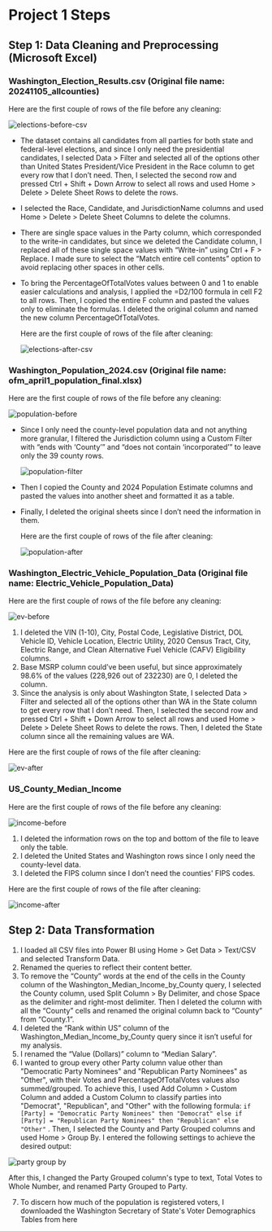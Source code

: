 # Project 1 Steps

## Step 1: Data Cleaning and Preprocessing (Microsoft Excel)

### Washington_Election_Results.csv (Original file name: 20241105_allcounties)

  Here are the first couple of rows of the file before any cleaning:

  ![elections-before-csv](https://github.com/user-attachments/assets/de353dc6-d0f2-4267-8610-15af367bc131)

* The dataset contains all candidates from all parties for both state and federal-level elections, and since I only need the presidential candidates, I selected Data > Filter and selected all of the options other than United States President/Vice President in the Race column to get every row that I don’t need. Then, I selected the second row and pressed Ctrl + Shift + Down Arrow to select all rows and used Home > Delete > Delete Sheet Rows to delete the rows.
* I selected the Race, Candidate, and JurisdictionName columns and used Home > Delete > Delete Sheet Columns to delete the columns.
* There are single space values in the Party column, which corresponded to the write-in candidates, but since we deleted the Candidate column, I replaced all of these single space values with “Write-in” using Ctrl + F > Replace. I made sure to select the “Match entire cell contents” option to avoid replacing other spaces in other cells.
* To bring the PercentageOfTotalVotes values between 0 and 1 to enable easier calculations and analysis, I applied the =D2/100 formula in cell F2 to all rows. Then, I copied the entire F column and pasted the values only to eliminate the formulas. I deleted the original column and named the new column PercentageOfTotalVotes.

  Here are the first couple of rows of the file after cleaning:

  ![elections-after-csv](https://github.com/user-attachments/assets/1ffd38bf-6951-4715-a2c7-33fed59c0b63)

### Washington_Population_2024.csv (Original file name: ofm_april1_population_final.xlsx)

  Here are the first couple of rows of the file before any cleaning:

  ![population-before](https://github.com/user-attachments/assets/9c1b006b-9d97-4b59-9bb5-ccc8042ecadb)

* Since I only need the county-level population data and not anything more granular, I filtered the Jurisdiction column using a Custom Filter with “ends with ‘County’” and “does not contain ‘incorporated’” to leave only the 39 county rows.

  ![population-filter](https://github.com/user-attachments/assets/297cbe8f-67a8-4bb2-ac9d-ecd6c9f03240)

* Then I copied the County and 2024 Population Estimate columns and pasted the values into another sheet and formatted it as a table.
* Finally, I deleted the original sheets since I don’t need the information in them.

  Here are the first couple of rows of the file after cleaning:

  ![population-after](https://github.com/user-attachments/assets/59cc68af-35df-4b4c-8fa8-d01180c1677c)

### Washington_Electric_Vehicle_Population_Data (Original file name: Electric_Vehicle_Population_Data)

  Here are the first couple of rows of the file before any cleaning:

  ![ev-before](https://github.com/user-attachments/assets/156fccdb-0c0e-43f8-9f2a-3e479e74d20d)

1. I deleted the VIN (1-10), City, Postal Code, Legislative District, DOL Vehicle ID, Vehicle Location, Electric Utility, 2020 Census Tract, City, Electric Range, and Clean Alternative Fuel Vehicle (CAFV) Eligibility columns.
2. Base MSRP column could’ve been useful, but since approximately 98.6% of the values (228,926 out of 232230) are 0, I deleted the column.
3. Since the analysis is only about Washington State, I selected Data > Filter and selected all of the options other than WA in the State column to get every row that I don’t need. Then, I selected the second row and pressed Ctrl + Shift + Down Arrow to select all rows and used Home > Delete > Delete Sheet Rows to delete the rows. Then, I deleted the State column since all the remaining values are WA.

  Here are the first couple of rows of the file after cleaning:

  ![ev-after](https://github.com/user-attachments/assets/fa7f39bc-462e-48f2-a402-90f43c58555d)

### US_County_Median_Income

  Here are the first couple of rows of the file before any cleaning:

  ![income-before](https://github.com/user-attachments/assets/3f34e0b0-64fd-4f09-9e8a-bd41cc4cf30b)

1. I deleted the information rows on the top and bottom of the file to leave only the table.
2. I deleted the United States and Washington rows since I only need the county-level data.
3. I deleted the FIPS column since I don’t need the counties' FIPS codes.

  Here are the first couple of rows of the file after cleaning:

  ![income-after](https://github.com/user-attachments/assets/dfffbb94-4ca9-4357-879c-726db26acf1f)

## Step 2: Data Transformation

1. I loaded all CSV files into Power BI using Home > Get Data > Text/CSV and selected Transform Data.
2. Renamed the queries to reflect their content better.
3. To remove the “County” words at the end of the cells in the County column of the Washington_Median_Income_by_County query, I selected the County column, used Split Column > By Delimiter, and chose Space as the delimiter and right-most delimiter. Then I deleted the column with all the “County” cells and renamed the original column back to “County” from “County.1”.
4. I deleted the “Rank within US” column of the Washington_Median_Income_by_County query since it isn’t useful for my analysis.
5. I renamed the “Value (Dollars)” column to “Median Salary”.
6. I wanted to group every other Party column value other than "Democratic Party Nominees" and "Republican Party Nominees" as "Other", with their Votes and PercentageOfTotalVotes values also summed/grouped. To achieve this, I used Add Column > Custom Column and added a Custom Column to classify parties into "Democrat", "Republican", and "Other" with the following formula: `if [Party] = "Democratic Party Nominees" then "Democrat"
else if [Party] = "Republican Party Nominees" then "Republican"
else "Other"` . Then, I selected the County and Party Grouped columns and used Home > Group By. I entered the following settings to achieve the desired output:

![party group by](https://github.com/user-attachments/assets/2ed81727-c746-40ed-ac23-afaaa89bc13d)

After this, I changed the Party Grouped column's type to text, Total Votes to Whole Number, and renamed Party Grouped to Party.

7. To discern how much of the population is registered voters, I downloaded the Washington Secretary of State's Voter Demographics Tables from here
